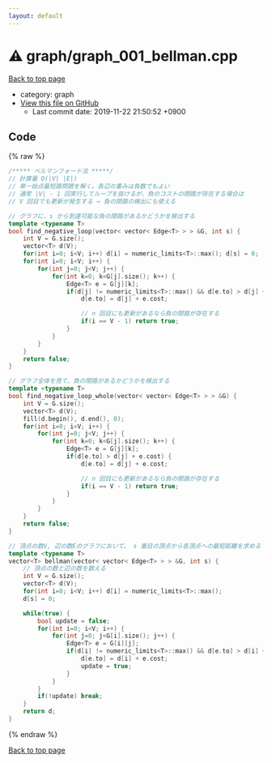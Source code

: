 ```yaml
---
layout: default
---
```


<!-- mathjax config similar to math.stackexchange -->
<script type="text/javascript" async
  src="https://cdnjs.cloudflare.com/ajax/libs/mathjax/2.7.5/MathJax.js?config=TeX-MML-AM_CHTML">
</script>
<script type="text/x-mathjax-config">
  MathJax.Hub.Config({
    TeX: { equationNumbers: { autoNumber: "AMS" }},
    tex2jax: {
      inlineMath: [ ['$','$'] ],
      processEscapes: true
    },
    "HTML-CSS": { matchFontHeight: false },
    displayAlign: "left",
    displayIndent: "2em"
  });
</script>

<script type="text/javascript" src="https://cdnjs.cloudflare.com/ajax/libs/jquery/3.4.1/jquery.min.js"></script>
<script src="https://cdn.jsdelivr.net/npm/jquery-balloon-js@1.1.2/jquery.balloon.min.js" integrity="sha256-ZEYs9VrgAeNuPvs15E39OsyOJaIkXEEt10fzxJ20+2I=" crossorigin="anonymous"></script>
<script type="text/javascript" src="../../assets/js/copy-button.js"></script>
<link rel="stylesheet" href="../../assets/css/copy-button.css" />


# :warning: graph/graph_001_bellman.cpp
<a href="../../index.html">Back to top page</a>

* category: graph
* <a href="{{ site.github.repository_url }}/blob/master/graph/graph_001_bellman.cpp">View this file on GitHub</a>
    - Last commit date: 2019-11-22 21:50:52 +0900




## Code
{% raw %}
```cpp
/***** ベルマンフォード法 *****/
// 計算量 O(|V| |E|)
// 単一始点最短路問題を解く。各辺の重みは負数でもよい
// 通常 |V| - 1 回実行してループを抜けるが、負のコストの閉路が存在する場合は
// V 回目でも更新が発生する → 負の閉路の検出にも使える

// グラフに、s から到達可能な負の閉路があるかどうかを検出する
template <typename T>
bool find_negative_loop(vector< vector< Edge<T> > > &G, int s) {
    int V = G.size();
    vector<T> d(V);
    for(int i=0; i<V; i++) d[i] = numeric_limits<T>::max(); d[s] = 0;
    for(int i=0; i<V; i++) {
        for(int j=0; j<V; j++) {
            for(int k=0; k<G[j].size(); k++) {
                Edge<T> e = G[j][k];
                if(d[j] != numeric_limits<T>::max() && d[e.to] > d[j] + e.cost) {
                    d[e.to] = d[j] + e.cost;

                    // n 回目にも更新があるなら負の閉路が存在する
                    if(i == V - 1) return true;
                }
            }
        }
    }
    return false;
}

// グラフ全体を見て、負の閉路があるかどうかを検出する
template <typename T>
bool find_negative_loop_whole(vector< vector< Edge<T> > > &G) {
    int V = G.size();
    vector<T> d(V);
    fill(d.begin(), d.end(), 0);
    for(int i=0; i<V; i++) {
        for(int j=0; j<V; j++) {
            for(int k=0; k<G[j].size(); k++) {
                Edge<T> e = G[j][k];
                if(d[e.to] > d[j] + e.cost) {
                    d[e.to] = d[j] + e.cost;

                    // n 回目にも更新があるなら負の閉路が存在する
                    if(i == V - 1) return true;
                }
            }
        }
    }
    return false;
}

// 頂点の数V, 辺の数Eのグラフにおいて、 s 番目の頂点から各頂点への最短距離を求める
template <typename T>
vector<T> bellman(vector< vector< Edge<T> > > &G, int s) {
    // 頂点の数と辺の数を数える
    int V = G.size();
    vector<T> d(V);
    for(int i=0; i<V; i++) d[i] = numeric_limits<T>::max();
    d[s] = 0;

    while(true) {
        bool update = false;
        for(int i=0; i<V; i++) {
            for(int j=0; j<G[i].size(); j++) {
                Edge<T> e = G[i][j];
                if(d[i] != numeric_limits<T>::max() && d[e.to] > d[i] + e.cost) {
                    d[e.to] = d[i] + e.cost;
                    update = true;
                }
            }
        }
        if(!update) break;
    }
    return d;
}
```
{% endraw %}

<a href="../../index.html">Back to top page</a>

